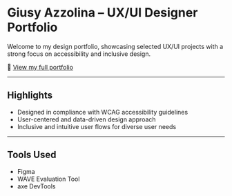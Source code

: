 # Giusy Azzolina – UX/UI Designer Portfolio

Welcome to my design portfolio, showcasing selected UX/UI projects with a strong focus on accessibility and inclusive design.

🔗 [View my full portfolio](https://bit.ly/giusy-azzolina-portfolio)

---

## Highlights

- Designed in compliance with WCAG accessibility guidelines
- User-centered and data-driven design approach  
- Inclusive and intuitive user flows for diverse user needs  

---

## Tools Used

- Figma
- WAVE Evaluation Tool
- axe DevTools
